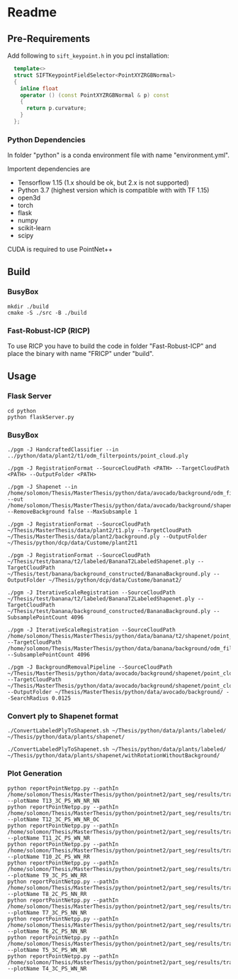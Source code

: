 # Readme

## Pre-Requirements

Add following to `sift_keypoint.h` in you pcl installation:

``` cpp
  template<>
  struct SIFTKeypointFieldSelector<PointXYZRGBNormal>
  {
    inline float
    operator () (const PointXYZRGBNormal & p) const
    {
      return p.curvature;
    }
  };
```

### Python Dependencies

In folder "python" is a conda environment file with name "environment.yml".

Importent dependencies are

- Tensorflow 1.15 (1.x should be ok, but 2.x is not supported)
- Python 3.7 (highest version which is compatible with with TF 1.15)
- open3d
- torch
- flask
- numpy
- scikit-learn
- scipy

CUDA is required to use PointNet++

## Build 

### BusyBox

```
mkdir ./build
cmake -S ./src -B ./build
```
### Fast-Robust-ICP (RICP)

To use RICP you have to build the code in folder "Fast-Robust-ICP" and place the binary with name "FRICP" under "build".

## Usage

### Flask Server

``` shell
cd python
python flaskServer.py
```

### BusyBox

``` shell
./pgm -J HandcraftedClassifier --in ../python/data/plant2/t1/odm_filterpoints/point_cloud.ply

./pgm -J RegistrationFormat --SourceCloudPath <PATH> --TargetCloudPath <PATH> --OutputFolder <PATH>

./pgm -J Shapenet --in /home/solomon/Thesis/MasterThesis/python/data/avocado/background/odm_filterpoints/point_cloud.ply --out /home/solomon/Thesis/MasterThesis/python/data/avocado/background/shapenet/point_cloud --RemoveBackground false --MaxSubsample 1

./pgm -J RegistrationFormat --SourceCloudPath ~/Thesis/MasterThesis/data/plant2/t1.ply --TargetCloudPath ~/Thesis/MasterThesis/data/plant2/background.ply --OutputFolder ~/Thesis/python/dcp/data/Custome/plant2t1

./pgm -J RegistrationFormat --SourceCloudPath ~/Thesis/test/banana/t2/labeled/BananaT2LabeledShapenet.ply --TargetCloudPath ~/Thesis/test/banana/background_constructed/BananaBackground.ply --OutputFolder ~/Thesis/python/dcp/data/Custome/bananat2/

./pgm -J IterativeScaleRegistration --SourceCloudPath ~/Thesis/test/banana/t2/labeled/BananaT2LabeledShapenet.ply --TargetCloudPath ~/Thesis/test/banana/background_constructed/BananaBackground.ply --SubsamplePointCount 4096

./pgm -J IterativeScaleRegistration --SourceCloudPath /home/solomon/Thesis/MasterThesis/python/data/banana/t2/shapenet/point_cloudSS1BackgroundPrediction.pcd --TargetCloudPath /home/solomon/Thesis/MasterThesis/python/data/banana/background/odm_filterpoints/point_cloud.ply --SubsamplePointCount 4096

./pgm -J BackgroundRemovalPipeline --SourceCloudPath ~/Thesis/MasterThesis/python/data/avocado/background/shapenet/point_cloudSS1BackgroundPrediction.pcd --TargetCloudPath ~/Thesis/MasterThesis/python/data/avocado/background/shapenet/point_cloud.ply --OutputFolder ~/Thesis/MasterThesis/python/data/avocado/background/ --SearchRadius 0.0125

```

### Convert ply to Shapenet format
``` shell
./ConvertLabeledPlyToShapenet.sh ~/Thesis/python/data/plants/labeled/ ~/Thesis/python/data/plants/shapenet/

./ConvertLabeledPlyToShapenet.sh ~/Thesis/python/data/plants/labeled/ ~/Thesis/python/data/plants/shapenet/withRotationWithoutBackground/
```
### Plot Generation
``` shell
python reportPointNetpp.py --pathIn /home/solomon/Thesis/MasterThesis/python/pointnet2/part_seg/results/training/t13_2Classes_PartSeg_WithNorm_WithoutRot_WithoutNormals/log_train.txt --plotName T13_3C_PS_WN_NR_NN
python reportPointNetpp.py --pathIn /home/solomon/Thesis/MasterThesis/python/pointnet2/part_seg/results/training/t12_3Classes_PartSeg_WithNorm_NoRot_OnlyCenter/log_train.txt --plotName T12_3C_PS_WN_NR_OC
python reportPointNetpp.py --pathIn /home/solomon/Thesis/MasterThesis/python/pointnet2/part_seg/results/training/t11_2Classes_PartSeg_WithNorm_WithoutRot/log_train.txt --plotName T11_2C_PS_WN_NR
python reportPointNetpp.py --pathIn /home/solomon/Thesis/MasterThesis/python/pointnet2/part_seg/results/training/t10_2Classes_PartSeg_WitNorm_WithRotation/log_train.txt --plotName T10_2C_PS_WN_RR
python reportPointNetpp.py --pathIn /home/solomon/Thesis/MasterThesis/python/pointnet2/part_seg/results/training/t9_3Classes_PartSeg_WitNorm_WithRotation/log_train.txt --plotName T9_3C_PS_WN_RR
python reportPointNetpp.py --pathIn /home/solomon/Thesis/MasterThesis/python/pointnet2/part_seg/results/training/t8_2Classes_PartSeg_NoNorm_RandRot/log_train.txt --plotName T8_2C_PS_NN_RR
python reportPointNetpp.py --pathIn /home/solomon/Thesis/MasterThesis/python/pointnet2/part_seg/results/training/t7_3ClassesPartSegNoNorm/log_train.txt --plotName T7_3C_PS_NN_NR
python reportPointNetpp.py --pathIn /home/solomon/Thesis/MasterThesis/python/pointnet2/part_seg/results/training/t6_2ClassesPartSeg/log_train.txt --plotName T6_2C_PS_NN_NR
python reportPointNetpp.py --pathIn /home/solomon/Thesis/MasterThesis/python/pointnet2/part_seg/results/training/t5_3ClassesPartSeg3C/log_train.txt --plotName T5_3C_PS_WN_NR
python reportPointNetpp.py --pathIn /home/solomon/Thesis/MasterThesis/python/pointnet2/part_seg/results/training/t4_3ClassesPartSeg/log_train.txt --plotName T4_3C_PS_WN_NR


```